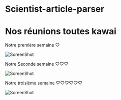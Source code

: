 # Scientist-article-parser



# Nos réunions toutes kawai

Notre première semaine ♡

![ScreenShot](https://drive.google.com/uc?export=view&id=1qZ0wGHavW4RjEvvvyiZeu_l8eJjBkowb)

Notre Seconde semaine ♡♡♡

![ScreenShot](https://drive.google.com/uc?export=view&id=1NDPN0pDsFKSqoJFFE3pqL2BWDOEu3NFM)


Notre troisième semaine ♡♡♡♡♡♡

![ScreenShot](https://drive.google.com/uc?export=view&id=1L2Ae-73f1O58l5s61zyTHK-CmS5oHTxJ)
